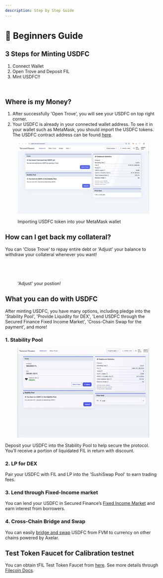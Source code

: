 ```yaml
---
description: Step by Step Guide
---
```


# 🧙 Beginners Guide



## 3 Steps for Minting USDFC

1. Connect Wallet
2. Open Trove and Deposit FIL
3. Mint USDFC!!

<figure><img src="../.gitbook/assets/MintUSDFCforGIF2-ezgif.com-video-to-gif-converter.gif" alt=""><figcaption></figcaption></figure>

## Where is my Money?

1. After successfully 'Open Trove', you will see your USDFC on top right corner.&#x20;
2. Your USDFC is already in your connected wallet address. To see it in your wallet such as MetaMask, you should import the USDFC tokens. The USDFC contract address can be found [here](https://docs.secured.finance/stablecoin-protocol-guide/technical-resources#contract-addresses).

<figure><img src="../.gitbook/assets/Jan-15-2025 19-39-45.gif" alt=""><figcaption><p>Importing USDFC token into your MetaMask wallet</p></figcaption></figure>

## How can I get back my collateral?

You can 'Close Trove' to repay entire debt or 'Adjust' your balance to withdraw your collateral whenever you want!

<div><figure><img src="../.gitbook/assets/Screenshot 2024-12-18 at 3.20.23 PM.png" alt=""><figcaption></figcaption></figure> <figure><img src="../.gitbook/assets/Screenshot 2024-12-18 at 3.22.31 PM.png" alt=""><figcaption><p>'Adjust' your postion!</p></figcaption></figure></div>

## What you can do with USDFC

After minting USDFC, you have many options, including pledge into the 'Stability Pool', 'Provide Liquidity for DEX', 'Lend USDFC through the Secured Finance Fixed Income Market', 'Cross-Chain Swap for the payment', and more!&#x20;

### 1. Stability Pool

<figure><img src="../.gitbook/assets/StabilitypoolforGIF-ezgif.com-video-to-gif-converter.gif" alt=""><figcaption></figcaption></figure>

Deposit your USDFC into the Stability Pool to help secure the protocol. You’ll receive a portion of liquidated FIL in return with discount.

### 2. LP for DEX

Pair your USDFC with FIL and LP into the 'SushiSwap Pool' to earn trading fees.

### 3. Lend through Fixed-Income market

You can lend your USDFC in Secured Finance’s [Fixed Income Market](https://app.secured.finance/) and earn interest from borrowers.

### 4. Cross-Chain Bridge and Swap

You can easily [bridge and swap](https://usdfc.secured.finance/#/bridge) USDFC from FVM to currency on other chains powered by Axelar.

## Test Token Faucet for Calibration testnet

You can obtain tFIL Test Token Faucet from [here](https://faucet.calibnet.chainsafe-fil.io/funds.html?__cf_chl_tk=s4qPXZxIycwMt7dhs4eZcCQTqmMxYU5ESo2U_vXGls0-1729835939-1.0.1.1-wV4DTkou6_RlkwxQR_7u3qyXuW05tvyyz0uIiieVgIQ). See more details through [Filecoin Docs](https://docs.filecoin.io/smart-contracts/developing-contracts/get-test-tokens).
